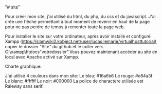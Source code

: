 "# site" 

Pour créer mon site, j'ai utilisé du html, du php, du css et du javascript.
J'ai crée une flêche permettant à tout moment de revenir en haut de la page pour ne pas perdre de temps à remonter toute la page web.

Pour installer le site sur votre ordinateur, après avoir installé et configuré Xampp (https://slamwiki2.kobject.net/user/lucas.lemarie/virtualhosttutorial), 
copier le dossier "Site" du github et le coller vers C:\xampp\htdocs\"votredossier".Vous pouvez maintenant accéder au site en local 
avec Apache activé sur Xampp.


Charte graphique:

J'ai utilisé 4 couleurs dans mon site:
Le bleu: #16a6b6
Le rouge: #e84a3f
Le blanc: #ffffff
Le noir: #000000
La police de charactère utilisée est Raleway sans serif.
